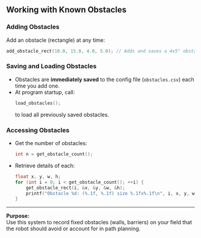 ## Working with Known Obstacles

### Adding Obstacles

Add an obstacle (rectangle) at any time:
```c
add_obstacle_rect(10.0, 15.0, 4.0, 5.0); // Adds and saves a 4x5" obstacle at (10, 15)
```

### Saving and Loading Obstacles

- Obstacles are **immediately saved** to the config file (`obstacles.csv`) each time you add one.
- At program startup, call:
  ```c
  load_obstacles();
  ```
  to load all previously saved obstacles.

### Accessing Obstacles

- Get the number of obstacles:
  ```c
  int n = get_obstacle_count();
  ```
- Retrieve details of each:
  ```c
  float x, y, w, h;
  for (int i = 0; i < get_obstacle_count(); ++i) {
      get_obstacle_rect(i, &x, &y, &w, &h);
      printf("Obstacle %d: (%.1f, %.1f) size %.1fx%.1f\n", i, x, y, w, h);
  }
  ```

---

**Purpose:**  
Use this system to record fixed obstacles (walls, barriers) on your field that the robot should avoid or account for in path planning.